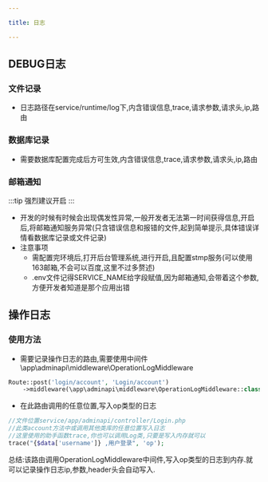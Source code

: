 ```yaml
---

title: 日志

---
```


## DEBUG日志

### 文件记录
* 日志路径在service/runtime/log下,内含错误信息,trace,请求参数,请求头,ip,路由
### 数据库记录
* 需要数据库配置完成后方可生效,内含错误信息,trace,请求参数,请求头,ip,路由
### 邮箱通知
:::tip
强烈建议开启
:::
* 开发的时候有时候会出现偶发性异常,一般开发者无法第一时间获得信息,开启后,将邮箱通知服务异常(只含错误信息和报错的文件,起到简单提示,具体错误详情看数据库记录或文件记录)
* 注意事项
  * 需配置完环境后,打开后台管理系统,进行开启,且配置stmp服务(可以使用163邮箱,不会可以百度,这里不过多赘述)
  * .env文件记得SERVICE_NAME给字段赋值,因为邮箱通知,会带着这个参数,方便开发者知道是那个应用出错

## 操作日志
### 使用方法
* 需要记录操作日志的路由,需要使用中间件\app\adminapi\middleware\OperationLogMiddleware
```php
Route::post('login/account', 'Login/account')
    ->middleware(\app\adminapi\middleware\OperationLogMiddleware::class);
```
* 在此路由调用的任意位置,写入op类型的日志
```php
//文件位置service/app/adminapi/controller/Login.php
//此类account方法中或调用其他类库的任意位置写入日志
//这里使用的助手函数trace,你也可以调用Log类,只要是写入内存就可以
trace("{$data['username']} ,用户登录", 'op');
```
总结:该路由调用OperationLogMiddleware中间件,写入op类型的日志到内存.就可以记录操作日志ip,参数,header头会自动写入.
